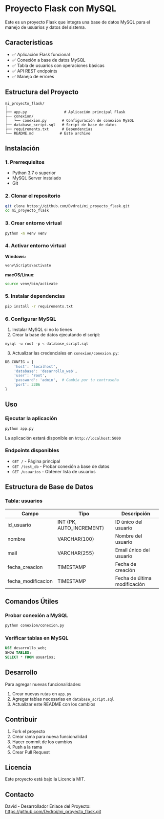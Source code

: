 # Proyecto Flask con MySQL

Este es un proyecto Flask que integra una base de datos MySQL para el manejo de usuarios y datos del sistema.

## Características

- ✅ Aplicación Flask funcional
- ✅ Conexión a base de datos MySQL
- ✅ Tabla de usuarios con operaciones básicas
- ✅ API REST endpoints
- ✅ Manejo de errores

## Estructura del Proyecto

```
mi_proyecto_flask/
│
├── app.py                 # Aplicación principal Flask
├── conexion/
│   └── conexion.py       # Configuración de conexión MySQL
├── database_script.sql   # Script de base de datos
├── requirements.txt      # Dependencias
└── README.md            # Este archivo
```

## Instalación

### 1. Prerrequisitos

- Python 3.7 o superior
- MySQL Server instalado
- Git

### 2. Clonar el repositorio

```bash
git clone https://github.com/Dvdroi/mi_proyecto_flask.git
cd mi_proyecto_flask
```

### 3. Crear entorno virtual

```bash
python -m venv venv
```

### 4. Activar entorno virtual

**Windows:**
```bash
venv\Scripts\activate
```

**macOS/Linux:**
```bash
source venv/bin/activate
```

### 5. Instalar dependencias

```bash
pip install -r requirements.txt
```

### 6. Configurar MySQL

1. Instalar MySQL si no lo tienes
2. Crear la base de datos ejecutando el script:

```sql
mysql -u root -p < database_script.sql
```

3. Actualizar las credenciales en `conexion/conexion.py`:

```python
DB_CONFIG = {
    'host': 'localhost',
    'database': 'desarrollo_web',
    'user': 'root',
    'password': 'admin',  # Cambia por tu contraseña
    'port': 3306
}
```

## Uso

### Ejecutar la aplicación

```bash
python app.py
```

La aplicación estará disponible en `http://localhost:5000`

### Endpoints disponibles

- `GET /` - Página principal
- `GET /test_db` - Probar conexión a base de datos
- `GET /usuarios` - Obtener lista de usuarios

## Estructura de Base de Datos

### Tabla: usuarios

| Campo | Tipo | Descripción |
|-------|------|-------------|
| id_usuario | INT (PK, AUTO_INCREMENT) | ID único del usuario |
| nombre | VARCHAR(100) | Nombre del usuario |
| mail | VARCHAR(255) | Email único del usuario |
| fecha_creacion | TIMESTAMP | Fecha de creación |
| fecha_modificacion | TIMESTAMP | Fecha de última modificación |

## Comandos Útiles

### Probar conexión a MySQL

```bash
python conexion/conexion.py
```

### Verificar tablas en MySQL

```sql
USE desarrollo_web;
SHOW TABLES;
SELECT * FROM usuarios;
```

## Desarrollo

Para agregar nuevas funcionalidades:

1. Crear nuevas rutas en `app.py`
2. Agregar tablas necesarias en `database_script.sql`
3. Actualizar este README con los cambios

## Contribuir

1. Fork el proyecto
2. Crear rama para nueva funcionalidad
3. Hacer commit de los cambios
4. Push a la rama
5. Crear Pull Request

## Licencia

Este proyecto está bajo la Licencia MIT.

## Contacto

David - Desarrollador
Enlace del Proyecto: https://github.com/Dvdroi/mi_proyecto_flask.git